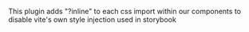 This plugin adds "?inline" to each css import within our components to disable vite's own style injection used in storybook
